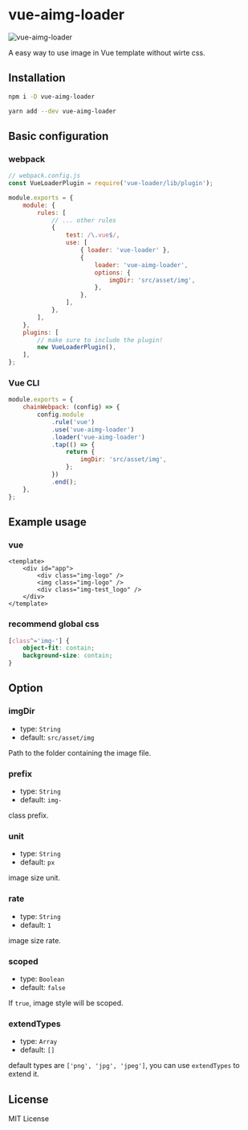 # vue-aimg-loader

![vue-aimg-loader](https://github.com/chenxinan/vue-aimg-loader/blob/master/doc/banner.jpg)

A easy way to use image in Vue template without wirte css.

## Installation

```bash
npm i -D vue-aimg-loader

yarn add --dev vue-aimg-loader
```

## Basic configuration

### webpack

```js
// webpack.config.js
const VueLoaderPlugin = require('vue-loader/lib/plugin');

module.exports = {
    module: {
        rules: [
            // ... other rules
            {
                test: /\.vue$/,
                use: [
                    { loader: 'vue-loader' },
                    {
                        loader: 'vue-aimg-loader',
                        options: {
                            imgDir: 'src/asset/img',
                        },
                    },
                ],
            },
        ],
    },
    plugins: [
        // make sure to include the plugin!
        new VueLoaderPlugin(),
    ],
};
```

### Vue CLI

```js
module.exports = {
    chainWebpack: (config) => {
        config.module
            .rule('vue')
            .use('vue-aimg-loader')
            .loader('vue-aimg-loader')
            .tap(() => {
                return {
                    imgDir: 'src/asset/img',
                };
            })
            .end();
    },
};
```

## Example usage

### vue

```vue
<template>
    <div id="app">
        <div class="img-logo" />
        <img class="img-logo" />
        <div class="img-test_logo" />
    </div>
</template>
```

### recommend global css

```css
[class^='img-'] {
    object-fit: contain;
    background-size: contain;
}
```

## Option

### imgDir

-   type: `String`
-   default: `src/asset/img`

Path to the folder containing the image file.

### prefix

-   type: `String`
-   default: `img-`

class prefix.

### unit

-   type: `String`
-   default: `px`

image size unit.

### rate

-   type: `String`
-   default: `1`

image size rate.

### scoped

-   type: `Boolean`
-   default: `false`

If `true`, image style will be scoped.

### extendTypes

-   type: `Array`
-   default: `[]`

default types are `['png', 'jpg', 'jpeg']`, you can use `extendTypes` to extend it.

## License

MIT License
